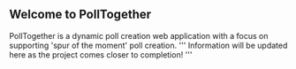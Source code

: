 ## Welcome to PollTogether

PollTogether is a dynamic poll creation web application with a focus on supporting 'spur of the moment' poll creation.
'''
Information will be updated here as the project comes closer to completion!
'''
